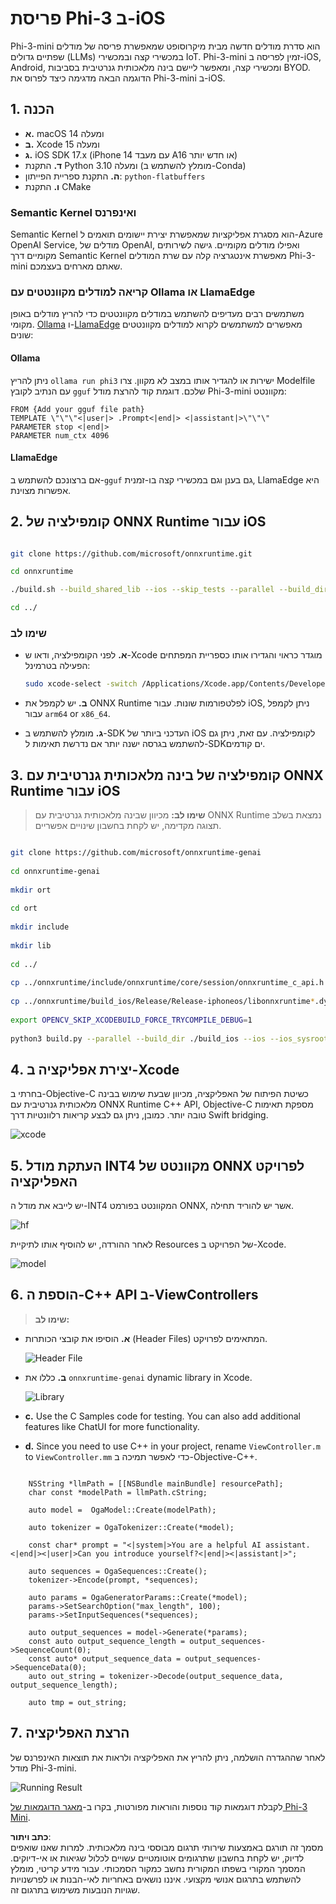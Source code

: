 # **פריסת Phi-3 ב-iOS**

Phi-3-mini הוא סדרת מודלים חדשה מבית מיקרוסופט שמאפשרת פריסה של מודלים שפתיים גדולים (LLMs) במכשירי קצה ובמכשירי IoT. Phi-3-mini זמין לפריסה ב-iOS, Android, ומכשירי קצה, ומאפשר ליישם בינה מלאכותית גנרטיבית בסביבות BYOD. הדוגמה הבאה מדגימה כיצד לפרוס את Phi-3-mini ב-iOS.

## **1. הכנה**

- **א.** macOS 14 ומעלה  
- **ב.** Xcode 15 ומעלה  
- **ג.** iOS SDK 17.x (iPhone 14 עם מעבד A16 או חדש יותר)  
- **ד.** התקנת Python 3.10 ומעלה (מומלץ להשתמש ב-Conda)  
- **ה.** התקנת ספריית הפייתון: `python-flatbuffers`  
- **ו.** התקנת CMake  

### Semantic Kernel ואינפרנס

Semantic Kernel הוא מסגרת אפליקציות שמאפשרת יצירת יישומים תואמים ל-Azure OpenAI Service, מודלים של OpenAI, ואפילו מודלים מקומיים. גישה לשירותים מקומיים דרך Semantic Kernel מאפשרת אינטגרציה קלה עם שרת המודלים Phi-3-mini שאתם מארחים בעצמכם.

### קריאה למודלים מקוונטטים עם Ollama או LlamaEdge

משתמשים רבים מעדיפים להשתמש במודלים מקוונטטים כדי להריץ מודלים באופן מקומי. [Ollama](https://ollama.com) ו-[LlamaEdge](https://llamaedge.com) מאפשרים למשתמשים לקרוא למודלים מקוונטטים שונים:

#### **Ollama**

ניתן להריץ `ollama run phi3` ישירות או להגדיר אותו במצב לא מקוון. צרו Modelfile עם הנתיב לקובץ `gguf` שלכם. דוגמת קוד להרצת מודל Phi-3-mini מקוונטט:

```gguf
FROM {Add your gguf file path}
TEMPLATE \"\"\"<|user|> .Prompt<|end|> <|assistant|>\"\"\"
PARAMETER stop <|end|>
PARAMETER num_ctx 4096
```

#### **LlamaEdge**

אם ברצונכם להשתמש ב-`gguf` גם בענן וגם במכשירי קצה בו-זמנית, LlamaEdge היא אפשרות מצוינת.

## **2. קומפילציה של ONNX Runtime עבור iOS**

```bash

git clone https://github.com/microsoft/onnxruntime.git

cd onnxruntime

./build.sh --build_shared_lib --ios --skip_tests --parallel --build_dir ./build_ios --ios --apple_sysroot iphoneos --osx_arch arm64 --apple_deploy_target 17.5 --cmake_generator Xcode --config Release

cd ../

```

### **שימו לב**

- **א.** לפני הקומפילציה, ודאו ש-Xcode מוגדר כראוי והגדירו אותו כספריית המפתחים הפעילה בטרמינל:

    ```bash
    sudo xcode-select -switch /Applications/Xcode.app/Contents/Developer
    ```

- **ב.** יש לקמפל את ONNX Runtime לפלטפורמות שונות. עבור iOS, ניתן לקמפל עבור `arm64` or `x86_64`.

- **ג.** מומלץ להשתמש ב-SDK העדכני ביותר של iOS לקומפילציה. עם זאת, ניתן גם להשתמש בגרסה ישנה יותר אם נדרשת תאימות ל-SDKים קודמים.

## **3. קומפילציה של בינה מלאכותית גנרטיבית עם ONNX Runtime עבור iOS**

> **שימו לב:** מכיוון שבינה מלאכותית גנרטיבית עם ONNX Runtime נמצאת בשלב תצוגה מקדימה, יש לקחת בחשבון שינויים אפשריים.

```bash

git clone https://github.com/microsoft/onnxruntime-genai
 
cd onnxruntime-genai
 
mkdir ort
 
cd ort
 
mkdir include
 
mkdir lib
 
cd ../
 
cp ../onnxruntime/include/onnxruntime/core/session/onnxruntime_c_api.h ort/include
 
cp ../onnxruntime/build_ios/Release/Release-iphoneos/libonnxruntime*.dylib* ort/lib
 
export OPENCV_SKIP_XCODEBUILD_FORCE_TRYCOMPILE_DEBUG=1
 
python3 build.py --parallel --build_dir ./build_ios --ios --ios_sysroot iphoneos --ios_arch arm64 --ios_deployment_target 17.5 --cmake_generator Xcode --cmake_extra_defines CMAKE_XCODE_ATTRIBUTE_CODE_SIGNING_ALLOWED=NO

```

## **4. יצירת אפליקציה ב-Xcode**

בחרתי ב-Objective-C כשיטת הפיתוח של האפליקציה, מכיוון שבעת שימוש בבינה מלאכותית גנרטיבית עם ONNX Runtime C++ API, Objective-C מספקת תאימות טובה יותר. כמובן, ניתן גם לבצע קריאות רלוונטיות דרך Swift bridging.

![xcode](../../../../../translated_images/xcode.6c67033ca85b703e80cc51ecaa681fbcb6ac63cc0c256705ac97bc9ca039c235.he.png)

## **5. העתקת מודל INT4 מקוונטט של ONNX לפרויקט האפליקציה**

יש לייבא את מודל ה-INT4 המקוונטט בפורמט ONNX, אשר יש להוריד תחילה.

![hf](../../../../../translated_images/hf.b99941885c6561bb3bcc0155d409e713db6d47b4252fb6991a08ffeefc0170ec.he.png)

לאחר ההורדה, יש להוסיף אותו לתיקיית Resources של הפרויקט ב-Xcode.

![model](../../../../../translated_images/model.f0cb932ac2c7648211fbe5341ee1aa42b77cb7f956b6d9b084afb8fbf52927c7.he.png)

## **6. הוספת ה-C++ API ב-ViewControllers**

> **שימו לב:**

- **א.** הוסיפו את קובצי הכותרות (Header Files) המתאימים לפרויקט.

  ![Header File](../../../../../translated_images/head.2504a93b0be166afde6729fb193ebd14c5acb00a0bb6de1939b8a175b1f630fb.he.png)

- **ב.** כללו את `onnxruntime-genai` dynamic library in Xcode.

  ![Library](../../../../../translated_images/lib.86e12a925eb07e4e71a1466fa4f3ad27097e08505d25d34e98c33005d69b6f23.he.png)

- **c.** Use the C Samples code for testing. You can also add additional features like ChatUI for more functionality.

- **d.** Since you need to use C++ in your project, rename `ViewController.m` to `ViewController.mm` כדי לאפשר תמיכה ב-Objective-C++.

```objc

    NSString *llmPath = [[NSBundle mainBundle] resourcePath];
    char const *modelPath = llmPath.cString;

    auto model =  OgaModel::Create(modelPath);

    auto tokenizer = OgaTokenizer::Create(*model);

    const char* prompt = "<|system|>You are a helpful AI assistant.<|end|><|user|>Can you introduce yourself?<|end|><|assistant|>";

    auto sequences = OgaSequences::Create();
    tokenizer->Encode(prompt, *sequences);

    auto params = OgaGeneratorParams::Create(*model);
    params->SetSearchOption("max_length", 100);
    params->SetInputSequences(*sequences);

    auto output_sequences = model->Generate(*params);
    const auto output_sequence_length = output_sequences->SequenceCount(0);
    const auto* output_sequence_data = output_sequences->SequenceData(0);
    auto out_string = tokenizer->Decode(output_sequence_data, output_sequence_length);
    
    auto tmp = out_string;

```

## **7. הרצת האפליקציה**

לאחר שההגדרה הושלמה, ניתן להריץ את האפליקציה ולראות את תוצאות האינפרנס של מודל Phi-3-mini.

![Running Result](../../../../../translated_images/result.7ebd1fe614f809d776c46475275ec72e4ab898c4ec53ae62b29315c064ca6839.he.jpg)

לקבלת דוגמאות קוד נוספות והוראות מפורטות, בקרו ב-[מאגר הדוגמאות של Phi-3 Mini](https://github.com/Azure-Samples/Phi-3MiniSamples/tree/main/ios).

**כתב ויתור**:  
מסמך זה תורגם באמצעות שירותי תרגום מבוססי בינה מלאכותית. למרות שאנו שואפים לדיוק, יש לקחת בחשבון שתרגומים אוטומטיים עשויים לכלול שגיאות או אי-דיוקים. המסמך המקורי בשפתו המקורית נחשב כמקור הסמכותי. עבור מידע קריטי, מומלץ להשתמש בתרגום אנושי מקצועי. איננו נושאים באחריות לאי-הבנות או לפרשנויות שגויות הנובעות משימוש בתרגום זה.